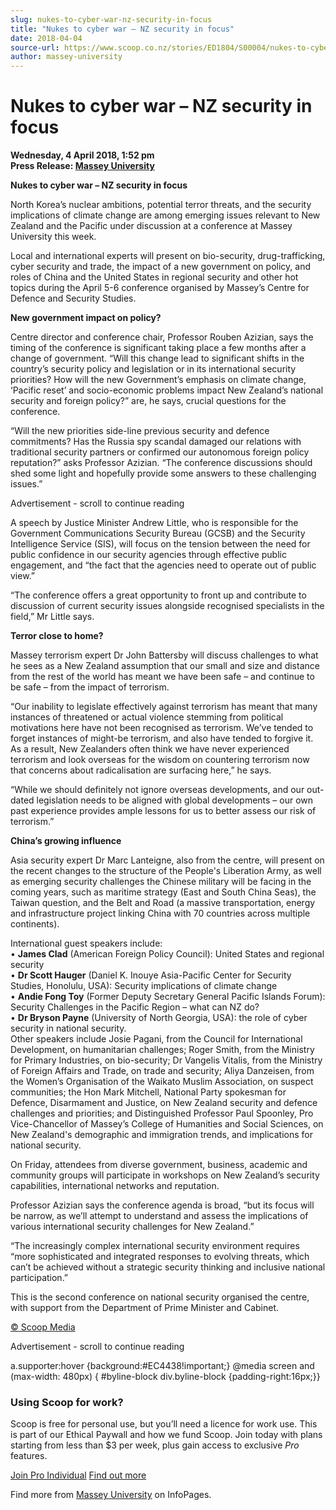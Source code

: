 ```yaml
---
slug: nukes-to-cyber-war-nz-security-in-focus
title: "Nukes to cyber war – NZ security in focus"
date: 2018-04-04
source-url: https://www.scoop.co.nz/stories/ED1804/S00004/nukes-to-cyber-war-nz-security-in-focus.htm
author: massey-university
---
```

Nukes to cyber war – NZ security in focus
=========================================

**Wednesday, 4 April 2018, 1:52 pm**  
**Press Release: [Massey University](https://info.scoop.co.nz/Massey_University)**

**Nukes to cyber war – NZ security in focus**

North Korea’s nuclear ambitions, potential terror threats, and the security implications of climate change are among emerging issues relevant to New Zealand and the Pacific under discussion at a conference at Massey University this week.

Local and international experts will present on bio-security, drug-trafficking, cyber security and trade, the impact of a new government on policy, and roles of China and the United States in regional security and other hot topics during the April 5-6 conference organised by Massey’s Centre for Defence and Security Studies.

**New government impact on policy?**

Centre director and conference chair, Professor Rouben Azizian, says the timing of the conference is significant taking place a few months after a change of government. “Will this change lead to significant shifts in the country’s security policy and legislation or in its international security priorities? How will the new Government’s emphasis on climate change, ‘Pacific reset’ and socio-economic problems impact New Zealand’s national security and foreign policy?” are, he says, crucial questions for the conference.

“Will the new priorities side-line previous security and defence commitments? Has the Russia spy scandal damaged our relations with traditional security partners or confirmed our autonomous foreign policy reputation?” asks Professor Azizian. “The conference discussions should shed some light and hopefully provide some answers to these challenging issues.”

Advertisement - scroll to continue reading





A speech by Justice Minister Andrew Little, who is responsible for the Government Communications Security Bureau (GCSB) and the Security Intelligence Service (SIS), will focus on the tension between the need for public confidence in our security agencies through effective public engagement, and “the fact that the agencies need to operate out of public view.”

“The conference offers a great opportunity to front up and contribute to discussion of current security issues alongside recognised specialists in the field,” Mr Little says.

**Terror close to home?**  
  
Massey terrorism expert Dr John Battersby will discuss challenges to what he sees as a New Zealand assumption that our small and size and distance from the rest of the world has meant we have been safe – and continue to be safe – from the impact of terrorism.

“Our inability to legislate effectively against terrorism has meant that many instances of threatened or actual violence stemming from political motivations here have not been recognised as terrorism. We’ve tended to forget instances of might-be terrorism, and also have tended to forgive it. As a result, New Zealanders often think we have never experienced terrorism and look overseas for the wisdom on countering terrorism now that concerns about radicalisation are surfacing here,” he says.

“While we should definitely not ignore overseas developments, and our out-dated legislation needs to be aligned with global developments – our own past experience provides ample lessons for us to better assess our risk of terrorism.”

**China’s growing influence**

Asia security expert Dr Marc Lanteigne, also from the centre, will present on the recent changes to the structure of the People's Liberation Army, as well as emerging security challenges the Chinese military will be facing in the coming years, such as maritime strategy (East and South China Seas), the Taiwan question, and the Belt and Road (a massive transportation, energy and infrastructure project linking China with 70 countries across multiple continents).

International guest speakers include:  
• **James Clad** (American Foreign Policy Council): United States and regional security  
• **Dr Scott Hauger** (Daniel K. Inouye Asia-Pacific Center for Security Studies, Honolulu, USA): Security implications of climate change  
• **Andie Fong Toy** (Former Deputy Secretary General Pacific Islands Forum): Security Challenges in the Pacific Region – what can NZ do?  
• **Dr Bryson Payne** (University of North Georgia, USA): the role of cyber security in national security.  
Other speakers include Josie Pagani, from the Council for International Development, on humanitarian challenges; Roger Smith, from the Ministry for Primary Industries, on bio-security; Dr Vangelis Vitalis, from the Ministry of Foreign Affairs and Trade, on trade and security; Aliya Danzeisen, from the Women’s Organisation of the Waikato Muslim Association, on suspect communities; the Hon Mark Mitchell, National Party spokesman for Defence, Disarmament and Justice, on New Zealand security and defence challenges and priorities; and Distinguished Professor Paul Spoonley, Pro Vice-Chancellor of Massey’s College of Humanities and Social Sciences, on New Zealand's demographic and immigration trends, and implications for national security.

On Friday, attendees from diverse government, business, academic and community groups will participate in workshops on New Zealand’s security capabilities, international networks and reputation.

Professor Azizian says the conference agenda is broad, “but its focus will be narrow, as we’ll attempt to understand and assess the implications of various international security challenges for New Zealand.”

“The increasingly complex international security environment requires “more sophisticated and integrated responses to evolving threats, which can’t be achieved without a strategic security thinking and inclusive national participation.”

This is the second conference on national security organised the centre, with support from the Department of Prime Minister and Cabinet.

[© Scoop Media](http://www.scoop.co.nz/about/terms.html)  

Advertisement - scroll to continue reading



a.supporter:hover {background:#EC4438!important;} @media screen and (max-width: 480px) { #byline-block div.byline-block {padding-right:16px;}}

### Using Scoop for work?

Scoop is free for personal use, but you’ll need a licence for work use. This is part of our Ethical Paywall and how we fund Scoop. Join today with plans starting from less than $3 per week, plus gain access to exclusive _Pro_ features.  
  
[Join Pro Individual](https://pro.scoop.co.nz/Individual/?from=ProIn24) [Find out more](https://pro.scoop.co.nz/using-scoop-for-work/?from=ProIn24)

Find more from [Massey University](https://info.scoop.co.nz/Massey_University) on InfoPages.